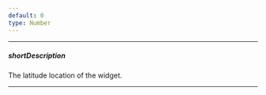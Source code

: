 ```yaml
---
default: 0
type: Number
---
```

---
##### shortDescription
The latitude location of the widget.

---
